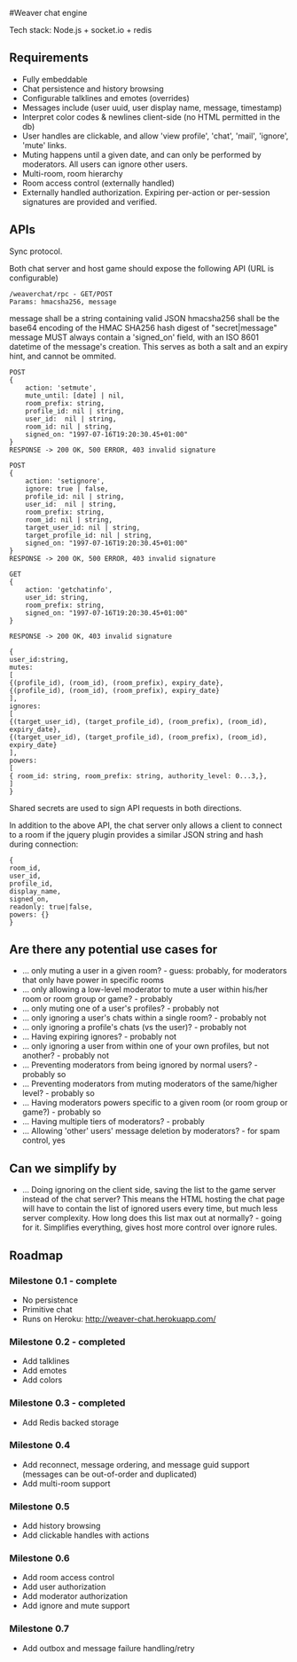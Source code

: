 #Weaver chat engine

Tech stack: Node.js + socket.io + redis

## Requirements

* Fully embeddable
* Chat persistence and history browsing
* Configurable talklines and emotes (overrides)
* Messages include (user uuid, user display name, message, timestamp)
* Interpret color codes & newlines client-side (no HTML permitted in the db)  
* User handles are clickable, and allow 'view profile', 'chat', 'mail', 'ignore', 'mute' links.
* Muting happens until a given date, and can only be performed by moderators. All users can ignore other users.
* Multi-room, room hierarchy
* Room access control (externally handled)
* Externally handled authorization. Expiring per-action or per-session signatures are provided and verified. 

## APIs

Sync protocol. 

Both chat server and host game should expose the following API (URL is configurable)

```
/weaverchat/rpc - GET/POST
Params: hmacsha256, message
```

message shall be a string containing valid JSON
hmacsha256 shall be the base64 encoding of the HMAC SHA256 hash digest of "secret|message"
message MUST always contain a 'signed_on' field, with an ISO 8601 datetime of the message's creation. This serves as both a salt and an expiry hint, and cannot be ommited.

```
POST
{
	action: 'setmute',
	mute_until: [date] | nil,
	room_prefix: string,
	profile_id: nil | string,
	user_id:  nil | string,
	room_id: nil | string,
	signed_on: "1997-07-16T19:20:30.45+01:00"
}
RESPONSE -> 200 OK, 500 ERROR, 403 invalid signature

POST
{
	action: 'setignore',
	ignore: true | false,
	profile_id: nil | string,
	user_id:  nil | string,
	room_prefix: string,
	room_id: nil | string,
	target_user_id: nil | string,
	target_profile_id: nil | string,
	signed_on: "1997-07-16T19:20:30.45+01:00"
}
RESPONSE -> 200 OK, 500 ERROR, 403 invalid signature

GET
{
	action: 'getchatinfo',
	user_id: string,
	room_prefix: string,
	signed_on: "1997-07-16T19:20:30.45+01:00"
}

RESPONSE -> 200 OK, 403 invalid signature

{
user_id:string,
mutes: 
[ 
{(profile_id), (room_id), (room_prefix), expiry_date},
{(profile_id), (room_id), (room_prefix), expiry_date}
],
ignores:
[
{(target_user_id), (target_profile_id), (room_prefix), (room_id), expiry_date},
{(target_user_id), (target_profile_id), (room_prefix), (room_id), expiry_date}
],
powers: 
[
{ room_id: string, room_prefix: string, authority_level: 0...3,},
]
}
```
Shared secrets are used to sign API requests in both directions.

In addition to the above API, the chat server only allows a client to connect to a room if the jquery plugin provides a similar JSON string and hash during connection:

```
{
room_id,
user_id,
profile_id,
display_name,
signed_on,
readonly: true|false,
powers: {} 
}
```

## Are there any potential use cases for

* ...  only muting a user in a given room? - guess: probably, for moderators that only have power in specific rooms
* ...  only allowing a low-level moderator to mute a user within his/her room or room group or game? - probably
* ...  only muting one of a user's profiles? - probably not
* ...  only ignoring a user's chats within a single room? - probably not
* ...  only ignoring a profile's chats (vs the user)? - probably not
* ...  Having expiring ignores? - probably not
* ...  only ignoring a user from within one of your own profiles, but not another? - probably not
* ...  Preventing moderators from being ignored by normal users? - probably so
* ...  Preventing moderators from muting moderators of the same/higher level? - probably so
* ...  Having moderators powers specific to a given room (or room group or game?) - probably so
* ...  Having multiple tiers of moderators? - probably
* ...  Allowing 'other' users' message deletion by moderators? - for spam control, yes

## Can we simplify by

* ... Doing ignoring on the client side, saving the list to the game server instead of the chat server? This means the HTML hosting the chat page will have to contain the list of ignored users every time, but much less server complexity. How long does this list max out at normally? - going for it. Simplifies everything, gives host more control over ignore rules.

## Roadmap

### Milestone 0.1 - complete

* No persistence
* Primitive chat
* Runs on Heroku: http://weaver-chat.herokuapp.com/

### Milestone 0.2 - completed

* Add talklines
* Add emotes
* Add colors

### Milestone 0.3 - completed

* Add Redis backed storage 

### Milestone 0.4

* Add reconnect, message ordering, and message guid support (messages can be out-of-order and duplicated)
* Add multi-room support

### Milestone 0.5

* Add history browsing
* Add clickable handles with actions

### Milestone 0.6

* Add room access control
* Add user authorization
* Add moderator authorization
* Add ignore and mute support

### Milestone 0.7

* Add outbox and message failure handling/retry

